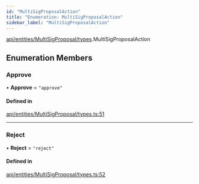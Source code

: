 ```yaml
---
id: "MultiSigProposalAction"
title: "Enumeration: MultiSigProposalAction"
sidebar_label: "MultiSigProposalAction"
---
```


[api/entities/MultiSigProposal/types](../../../../../../modules/API/Entities/MultiSigProposal/Types/Types.md).MultiSigProposalAction

## Enumeration Members

### Approve

• **Approve** = ``"approve"``

#### Defined in

[api/entities/MultiSigProposal/types.ts:51](https://github.com/PolymeshAssociation/polymesh-sdk/blob/720afb69c/src/api/entities/MultiSigProposal/types.ts#L51)

___

### Reject

• **Reject** = ``"reject"``

#### Defined in

[api/entities/MultiSigProposal/types.ts:52](https://github.com/PolymeshAssociation/polymesh-sdk/blob/720afb69c/src/api/entities/MultiSigProposal/types.ts#L52)

